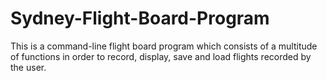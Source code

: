 # Sydney-Flight-Board-Program
This is a command-line flight board program which consists of a multitude of 
functions in order to record, display, save and load flights recorded by the user.
